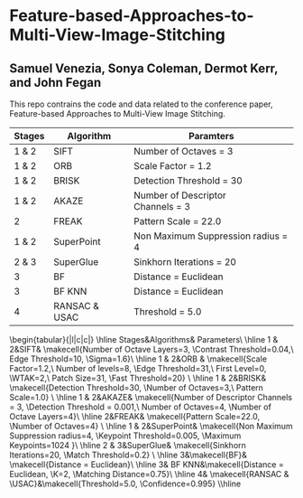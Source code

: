 # Feature-based-Approaches-to-Multi-View-Image-Stitching
## Samuel Venezia, Sonya Coleman, Dermot Kerr, and John Fegan
This repo contrains the code and data related to the conference paper, Feature-based Approaches to Multi-View Image Stitching.

| Stages        | Algorithm     | Paramters     |
| ------------- | ------------- | ------------- | 
| 1 & 2          | SIFT  | Number of Octaves = 3 |
| 1 & 2           | ORB  | Scale Factor = 1.2 |
| 1 & 2 | BRISK | Detection Threshold = 30 |
| 1 & 2 | AKAZE | Number of Descriptor <br> Channels = 3|
| 2 | FREAK | Pattern Scale = 22.0 |
| 1 & 2 | SuperPoint | Non Maximum Suppression radius = 4|
| 2 & 3 | SuperGlue | Sinkhorn Iterations = 20 |
| 3 | BF | Distance = Euclidean |
| 3 | BF KNN | Distance = Euclidean |
| 4 | RANSAC & USAC | Threshold = 5.0 |

\begin{tabular}{|l|c|c|} \hline 
          Stages&Algorithms& Parameters\\ \hline 
          1 \& 2&SIFT& \makecell{Number of Octave Layers=3, \\Contrast Threshold=0.04,\\ Edge Threshold=10, \\Sigma=1.6}\\ \hline 
          1 \& 2&ORB & \makecell{Scale Factor=1.2,\\ Number of levels=8, \\Edge Threshold=31,\\ First Level=0, \\WTAK=2,\\ Patch Size=31, \\Fast Threshold=20} \\ \hline 
          1 \& 2&BRISK& \makecell{Detection Threshold=30, \\Number of Octaves=3,\\ Pattern Scale=1.0} \\ \hline 
          1 \& 2&AKAZE& \makecell{Number of Descriptor Channels = 3, \\Detection Threshold = 0.001,\\ Number of Octaves=4, \\Number of Octave Layers=4}\\ \hline 
          2&FREAK& \makecell{Pattern Scale=22.0, \\Number of Octaves=4} \\ \hline 
          1 \& 2&SuperPoint& \makecell{Non Maximum Suppression radius=4, \\Keypoint Threshold=0.005, \\Maximum Keypoints=1024 }\\ \hline 
          2 \& 3&SuperGlue& \makecell{Sinkhorn Iterations=20, \\Match Threshold=0.2} \\ \hline 
          3&\makecell{BF}& \makecell{Distance = Euclidean}\\ \hline 
 3& BF KNN&\makecell{Distance = Euclidean, \\K=2, \\Matching Distance=0.75}\\ \hline 
 4& \makecell{RANSAC \& \\USAC}&\makecell{Threshold=5.0,  \\Confidence=0.995} \\\hline
